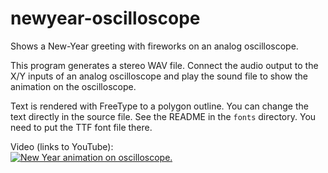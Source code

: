 # newyear-oscilloscope

Shows a New-Year greeting with fireworks on an analog oscilloscope.

This program generates a stereo WAV file. Connect the audio output to the X/Y inputs of an analog oscilloscope and play the sound file to show the animation on the oscilloscope.

Text is rendered with FreeType to a polygon outline. You can change the text directly in the source file.
See the README in the `fonts` directory. You need to put the TTF font file there.

Video (links to YouTube):<br>
[![New Year animation on oscilloscope.](https://img.youtube.com/vi/rPCRBjYOwQc/0.jpg)](https://www.youtube.com/watch?v=rPCRBjYOwQc)
